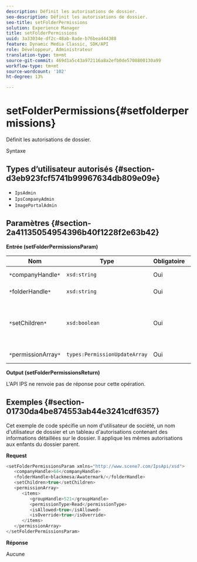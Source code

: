 ```yaml
---
description: Définit les autorisations de dossier.
seo-description: Définit les autorisations de dossier.
seo-title: setFolderPermissions
solution: Experience Manager
title: setFolderPermissions
uuid: 3a33034e-df2c-48ab-8ade-b76bea444388
feature: Dynamic Media Classic, SDK/API
role: Développeur, Administrateur
translation-type: tm+mt
source-git-commit: 469d1a5c43a972116a8a2efb0de5708800130a99
workflow-type: tm+mt
source-wordcount: '102'
ht-degree: 13%

---
```



# setFolderPermissions{#setfolderpermissions}

Définit les autorisations de dossier.

Syntaxe

## Types d’utilisateur autorisés {#section-d3eb923fcf5741b99967634db809e09e}

* `IpsAdmin`
* `IpsCompanyAdmin`
* `ImagePortalAdmin`

## Paramètres {#section-2a41135054954396b40f1228f2e63b42}

**Entrée (setFolderPermissionsParam)**

| Nom | Type | Obligatoire | Description |
|---|---|---|---|
| `*`companyHandle`*` | `xsd:string` | Oui | Poignée de société. |
| `*`folderHandle`*` | `xsd:string` | Oui | Poignée de dossier. |
| `*`setChildren`*` | `xsd:boolean` | Oui | Définit les autorisations sur les enfants qui appartiennent au dossier. |
| `*`permissionArray`*` | `types:PermissionUpdateArray` | Oui | Tableau des autorisations. |

**Output (setFolderPermissionsReturn)**

L&#39;API IPS ne renvoie pas de réponse pour cette opération.

## Exemples {#section-01730da4be874553ab44e3241cdf6357}

Cet exemple de code spécifie un nom d&#39;utilisateur de société, un nom d&#39;utilisateur de dossier et un tableau d&#39;autorisations contenant des informations détaillées sur le dossier. Il applique les mêmes autorisations aux enfants du dossier parent.

**Request**

```java
<setFolderPermissionsParam xmlns="http://www.scene7.com/IpsApi/xsd">
   <companyHandle>64</companyHandle>
   <folderHandle>blackmesa/Awatermark/</folderHandle>
   <setChildren>true</setChildren>
   <permissionArray>
      <items>
         <groupHandle>521</groupHandle>
         <permissionType>Read</permissionType>
         <isAllowed>true</isAllowed>
         <isOverride>true</isOverride>
      </items>
   </permissionArray>
</setFolderPermissionsParam>
```

**Réponse**

Aucune
